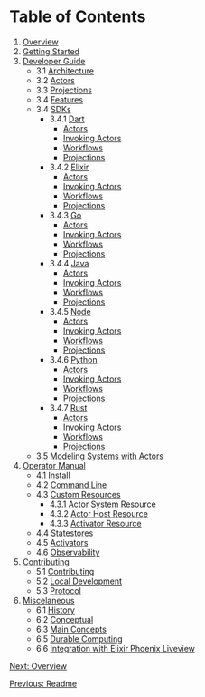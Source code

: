# Table of Contents

01. [Overview](overview.md)
02. [Getting Started](getting_started.md)
03. [Developer Guide](developer_guide.md)
    - 3.1 [Architecture](architecture.md)
    - 3.2 [Actors](actors.md)
    - 3.3 [Projections](projections.md)
    - 3.4 [Features](features.md)
    - 3.4 [SDKs](sdks.md)
        - 3.4.1 [Dart](sdks/dart/getting_started.md)
            - [Actors](sdks/dart/actors.md)
            - [Invoking Actors](sdks/dart/actor_invocation.md)
            - [Workflows](sdks/dart/workflows.md)
            - [Projections](sdks/dart/projections.md)
        - 3.4.2 [Elixir](sdks/elixir/getting_started.md)
            - [Actors](sdks/elixir/actors.md)
            - [Invoking Actors](sdks/elixir/actor_invocation.md)
            - [Workflows](sdks/elixir/workflows.md)
            - [Projections](sdks/elixir/projections.md)
        - 3.4.3 [Go](sdks/go/getting_started.md)
            - [Actors](sdks/go/actors.md)
            - [Invoking Actors](sdks/go/actor_invocation.md)
            - [Workflows](sdks/go/workflows.md)
            - [Projections](sdks/go/projections.md)
        - 3.4.4 [Java](sdks/java/getting_started.md)
            - [Actors](sdks/java/actors.md)
            - [Invoking Actors](sdks/java/actor_invocation.md)
            - [Workflows](sdks/java/workflows.md)
            - [Projections](sdks/java/projections.md)
        - 3.4.5 [Node](sdks/node/getting_started.md)
            - [Actors](sdks/node/actors.md)
            - [Invoking Actors](sdks/node/actor_invocation.md)
            - [Workflows](sdks/node/workflows.md)
            - [Projections](sdks/node/projections.md)
        - 3.4.6 [Python](sdks/python/getting_started.md)
            - [Actors](sdks/python/actors.md)
            - [Invoking Actors](sdks/python/actor_invocation.md)
            - [Workflows](sdks/python/workflows.md)
            - [Projections](sdks/python/projections.md)
        - 3.4.7 [Rust](sdks/rust/getting_started.md)
            - [Actors](sdks/rust/actors.md)
            - [Invoking Actors](sdks/rust/actor_invocation.md)
            - [Workflows](sdks/rust/workflows.md)
            - [Projections](sdks/rust/projections.md)
    - 3.5 [Modeling Systems with Actors](modeling_with_actors.md)
04. [Operator Manual](operator_manual.md)
    - 4.1 [Install](install.md)
    - 4.2 [Command Line](cli.md)
    - 4.3 [Custom Resources](crds.md)
        - 4.3.1 [Actor System Resource](crds/actor_system.md) 
        - 4.3.2 [Actor Host Resource](crds/actor_host.md)
        - 4.3.3 [Activator Resource](crds/activator.md)
    - 4.4 [Statestores](statestores.md)
    - 4.5 [Activators](activators.md)
    - 4.6 [Observability](observability.md)
05. [Contributing](contribution_guide.md)
    - 5.1 [Contributing](../CONTRIBUTING.md)
    - 5.2 [Local Development](local_development.md)
    - 5.3 [Protocol](protocol.md)
06. [Miscelaneous](miscellaneous.md)
    - 6.1 [History](history.md)
    - 6.2 [Conceptual](conceptual.md)
    - 6.3 [Main Concepts](main.md)
    - 6.5 [Durable Computing](durable.md)
    - 6.6 [Integration with Elixir Phoenix Liveview](phoenix.md)

[Next: Overview](overview.md)

[Previous: Readme](../README.md)